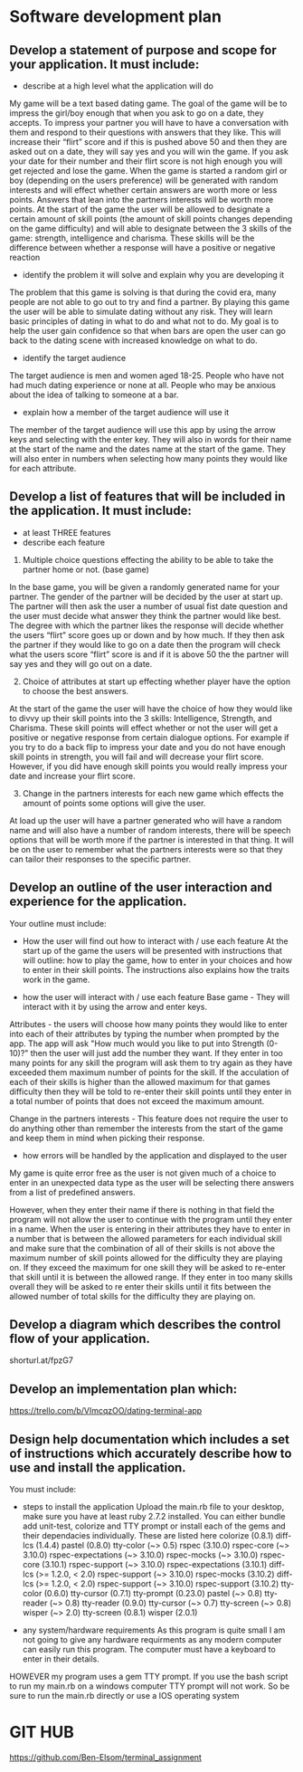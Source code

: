 # Software development plan

## Develop a statement of purpose and scope for your application. It must include:
- describe at a high level what the application will do

My game will be a text based dating game. 
The goal of the game will be to impress the girl/boy enough that when you ask to go on a date, they accepts.
To impress your partner you will have to have a conversation with them and respond to their questions with answers that they like. This will increase their “flirt” score and if this is pushed above 50 and then they are asked out on a date, they will say yes and you will win the game.
If you ask your date for their number and their flirt score is not high enough you will get rejected and lose the game.
When the game is started a random girl or boy (depending on the users preference) will be generated with random interests and will effect whether certain answers are worth more or less points. Answers that lean into the partners interests will be worth more points. 
At the start of the game the user will be allowed to designate a certain amount of skill points (the amount of skill points changes depending on the game difficulty) and will able to designate between the 3 skills of the game: strength, intelligence and charisma. These skills will be the difference between whether a response will have a positive or negative reaction 

- identify the problem it will solve and explain why you are developing it

The problem that this game is solving is that during the covid era, many people are not able to go out to try and find a partner. By playing this game the user will be able to simulate dating without any risk. They will learn basic principles of dating in what to do and what not to do. My goal is to help the user gain confidence so that when bars are open the user can go back to the dating scene with increased knowledge on what to do.

- identify the target audience

The target audience is men and women aged 18-25. People who have not had much dating experience or none at all. People who may be anxious about the idea of talking to someone at a bar.  

- explain how a member of the target audience will use it

The member of the target audience will use this app by using the arrow keys and selecting with the enter key. They will also in words for their name at the start of the name and the dates name at the start of the game. They will also enter in numbers when selecting how many points they would like for each attribute. 

## Develop a list of features that will be included in the application. It must include:
- at least THREE features
- describe each feature

1. Multiple choice questions effecting the ability to be able to take the partner home or not. (base game)

In the base game, you will be given a randomly generated name for your partner. The gender of the partner will be decided by the user at start up. The partner will then ask the user a number of usual fist date question and the user must decide what answer they think the partner would like best. The degree with which the partner likes the response will decide whether the users “flirt” score goes up or down and by how much. If they then ask the partner if they would like to go on a date then the program will check what the users score “flirt” score is and if it is above 50 the the partner will say yes and they will go out on a date. 

2. Choice of attributes at start up effecting whether player have the option to choose the best answers. 

At the start of the game the user will have the choice of how they would like to divvy up their skill points into the 3 skills: Intelligence, Strength, and Charisma. 
These skill points will effect whether or not the user will get a positive or negative response from certain dialogue options. For example if you try to do a back flip to impress your date and you do not have enough skill points in strength, you will fail and will decrease your flirt score. However, if you did have enough skill points you would really impress your date and increase your flirt score.


3. Change in the partners interests for each new game which effects the amount of points some options will give the user.

At load up the user will have a partner generated who will have a random name and will also have a number of random interests, there will be speech options that will be worth more if the partner is interested in that thing. It will be on the user to remember what the partners interests were so that they can tailor their responses to the specific partner. 



## Develop an outline of the user interaction and experience for the application.
Your outline must include:
- How the user will find out how to interact with / use each feature
At the start up of the game the users will be presented with instructions that will outline: how to play the game, how to enter in your choices and how to enter in their skill points. The instructions also explains how the traits work in the game.

- how the user will interact with / use each feature
Base game - They will interact with it by using the arrow and enter keys.

Attributes - the users will choose how many points they would like to enter into each of their attributes by typing the number when prompted by the app. The app will ask "How much would you like to put into Strength (0-10)?" then the user will just add the number they want. If they enter in too many points for any skill the program will ask them to try again as they have exceeded them maximum number of points for the skill. If the acculation of each of their skills is higher than the allowed maximum for that games difficulty then they will be told to re-enter their skill points until they enter in a total number of points that does not exceed the maximum amount.

Change in the partners interests - This feature does not require the user to do anything other than remember the interests from the start of the game and keep them in mind when picking their response. 


- how errors will be handled by the application and displayed to the user

My game is quite error free as the user is not given much of a choice to enter in an unexpected data type as the user will be selecting there answers from a list of predefined answers. 

However, when they enter their name if there is nothing in that field the program will not allow the user to continue with the program until they enter in a name. 
When the user is entering in their attributes they have to enter in a number that is between the allowed parameters for each individual skill and make sure that the combination of all of their skills is not above the maximum number of skill points allowed for the difficulty they are playing on. If they exceed the maximum for one skill they will be asked to re-enter that skill until it is between the allowed range. If they enter in too many skills overall they will be asked to re enter their skills until it fits between the allowed number of total skills for the difficulty they are playing on.

## Develop a diagram which describes the control flow of your application. 
shorturl.at/fpzG7

## Develop an implementation plan which:
https://trello.com/b/VImcqzOO/dating-terminal-app

## Design help documentation which includes a set of instructions which accurately describe how to use and install the application.


You must include:

- steps to install the application
Upload the main.rb file to your desktop, make sure you have at least ruby 2.7.2 installed. You can either bundle add unit-test, colorize and TTY prompt or install each of the gems and their dependacies individually. These are listed here 
 colorize (0.8.1)
    diff-lcs (1.4.4)
    pastel (0.8.0)
      tty-color (~> 0.5)
    rspec (3.10.0)
      rspec-core (~> 3.10.0)
      rspec-expectations (~> 3.10.0)
      rspec-mocks (~> 3.10.0)
    rspec-core (3.10.1)
      rspec-support (~> 3.10.0)
    rspec-expectations (3.10.1)
      diff-lcs (>= 1.2.0, < 2.0)
      rspec-support (~> 3.10.0)
    rspec-mocks (3.10.2)
      diff-lcs (>= 1.2.0, < 2.0)
      rspec-support (~> 3.10.0)
    rspec-support (3.10.2)
    tty-color (0.6.0)
    tty-cursor (0.7.1)
    tty-prompt (0.23.0)
      pastel (~> 0.8)
      tty-reader (~> 0.8)
    tty-reader (0.9.0)
      tty-cursor (~> 0.7)
      tty-screen (~> 0.8)
      wisper (~> 2.0)
    tty-screen (0.8.1)
    wisper (2.0.1)
  
- any system/hardware requirements
As this program is quite small I am not going to give any hardware requirments as any modern computer can easily run this program. The computer must have a keyboard to enter in their details. 

HOWEVER my program uses a gem TTY prompt. If you use the bash script to run my main.rb on a windows computer TTY prompt will not work. So be sure to run the main.rb directly or use a IOS operating system

# GIT HUB
https://github.com/Ben-Elsom/terminal_assignment